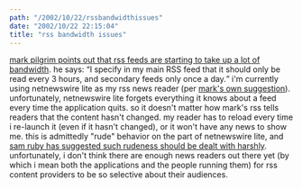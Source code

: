 ```yaml
---
path: "/2002/10/22/rssbandwidthissues" 
date: "2002/10/22 22:15:04" 
title: "rss bandwidth issues" 
---
```

<p><a href="http://diveintomark.org/archives/2002/10/21.html#push_by_any_other_name">mark pilgrim points out that rss feeds are starting to take up a lot of bandwidth</a>. he says: <q>I specify in my main RSS feed that it should only be read every 3 hours, and secondary feeds only once a day.</q> i'm currently using netnewswire lite as my rss news reader (per <a href="http://diveintomark.org/xml/">mark's own suggestion</a>). unfortunately, netnewswire lite forgets everything it knows about a feed every time the application quits. so it doesn't matter how mark's rss tells readers that the content hasn't changed. my reader has to reload every time i re-launch it (even if it hasn't changed), or it won't have any news to show me. this is admittedly "rude" behavior on the part of netnewswire lite, and <a href="http://www.intertwingly.net/blog/925.html#c1035134428">sam ruby has suggested such rudeness should be dealt with harshly</a>. unfortunately, i don't think there are enough news readers out there yet (by which i mean both the applications and the people running them) for rss content providers to be so selective about their audiences.</p>
